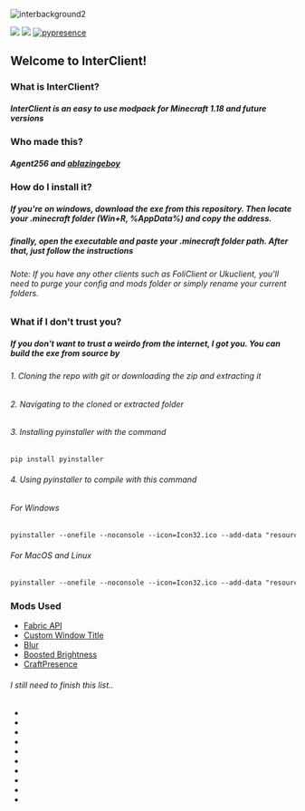 ![interbackground2](https://user-images.githubusercontent.com/75437825/145425988-eabe5881-79a5-43c5-a659-70691d3bfd0d.png)

[](https://img.shields.io/github/downloads/Agent256/InterClient/total?style=for-the-badge) 
[![](https://img.shields.io/badge/Built-for%20InterCraft-9cf?style=for-the-badge)](https://discord.gg/F4QP7BrBRc)
![](https://img.shields.io/github/license/Agent256/InterClient?style=for-the-badge)
[![pypresence](https://img.shields.io/badge/using-pypresence-00bb88.svg?style=for-the-badge&logo=discord&logoWidth=20)](https://github.com/qwertyquerty/pypresence)

## Welcome to InterClient!

### What is InterClient?
##### InterClient is an easy to use modpack for Minecraft 1.18 and future versions

### Who made this?
##### Agent256 and [ablazingeboy](https://github.com/ablazingeboy)

### How do I install it?
##### If you're on windows, download the exe from this repository. Then locate your .minecraft folder (Win+R, %AppData%) and copy the address. 
##### finally, open the executable and paste your .minecraft folder path. After that, just follow the instructions

###### Note: If you have any other clients such as FoliClient or Ukuclient, you'll need to purge your config and mods folder or simply rename your current folders.

### What if I don't trust you?
##### If you don't want to trust a weirdo from the internet, I got you. You can build the exe from source by
###### 1. Cloning the repo with git or downloading the zip and extracting it
###### 2. Navigating to the cloned or extracted folder
###### 3. Installing pyinstaller with the command 
```markdown
pip install pyinstaller
```

###### 4. Using pyinstaller to compile with this command
###### For Windows
```markdown
pyinstaller --onefile --noconsole --icon=Icon32.ico --add-data "resources;resources" interclient.py
```
###### For MacOS and Linux
```markdown
pyinstaller --onefile --noconsole --icon=Icon32.ico --add-data "resources:resources" interclient.py
```

### Mods Used

- [Fabric API](https://modrinth.com/mod/fabric-api)
- [Custom Window Title](https://www.curseforge.com/minecraft/mc-mods/custom-window-title)
- [Blur]()
- [Boosted Brightness]()
- [CraftPresence]()
###### I still need to finish this list..
- []()
- []()
- []()
- []()
- []()
- []()
- []()
- []()
- []()
- []()
